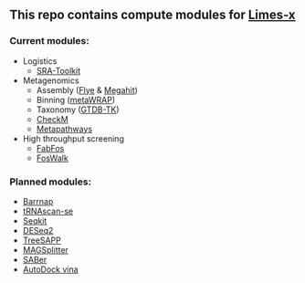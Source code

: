 ## This repo contains compute modules for [Limes-x](https://github.com/Hallam_lab/Limes-x)

### Current modules:
- Logistics
    - [SRA-Toolkit](https://hpc.nih.gov/apps/sratoolkit.html)
- Metagenomics
    - Assembly ([Flye]((https://github.com/fenderglass/Flye)) & [Megahit](https://github.com/voutcn/megahit))
    - Binning ([metaWRAP](https://github.com/bxlab/metaWRAP))
    - Taxonomy ([GTDB-TK](https://github.com/Ecogenomics/GTDBTk))
    - [CheckM](https://github.com/Ecogenomics/CheckM)
    - [Metapathways](https://bitbucket.org/BCB2/metapathways/)
- High throughput screening
    - [FabFos](https://github.com/hallamlab/FabFos)
    - [FosWalk](https://github.com/hallamlab/Fosmid-walk)

### Planned modules:
- [Barrnap](https://github.com/tseemann/barrnap)
- [tRNAscan-se](https://github.com/UCSC-LoweLab/tRNAscan-SE)
- [Seqkit](https://github.com/annalam/seqkit)
- [DESeq2](https://github.com/mikelove/DESeq2)
- [TreeSAPP](https://github.com/hallamlab/TreeSAPP)
- [MAGSplitter](https://github.com/hallamlab/MAGSplitter)
- [SABer](https://github.com/hallamlab/SABer)
- [AutoDock vina](https://vina.scripps.edu/)
